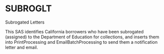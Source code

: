 # SUBROGLT
Subrogated Letters

This SAS identifies California borrowers who have been subrogated (assigned) to the Department of Education for collections, and inserts them into PrintProcessing and EmailBatchProcessing to send them a notification letter and email.
